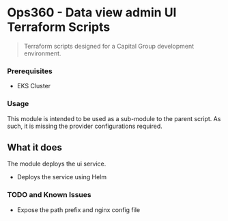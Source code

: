 # Ops360 - Data view admin UI Terraform Scripts
> Terraform scripts designed for a Capital Group development environment.

### Prerequisites

- EKS Cluster
  
### Usage
This module is intended to be used as a sub-module to the parent script. As such, it is missing the provider configurations required.

## What it does
The module deploys the ui service.

- Deploys the service using Helm

### TODO and Known Issues
- Expose the path prefix and nginx config file